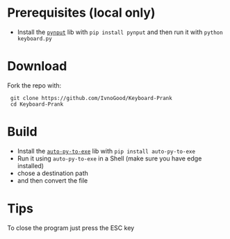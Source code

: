 # Prerequisites (local only)
 * Install the [`pynput`](https://pypi.org/project/pynput/) lib with `pip install pynput` and then run it with `python keyboard.py`
 
 # Download
 Fork the repo with:
 
     git clone https://github.com/IvnoGood/Keyboard-Prank
     cd Keyboard-Prank

 # Build
 * Install the [`auto-py-to-exe`](https://pypi.org/project/auto-py-to-exe/) lib with `pip install auto-py-to-exe`
 * Run it using `auto-py-to-exe` in a Shell (make sure you have edge installed)
 * chose a destination path
 * and then convert the file
 
 # Tips
 To close the program just press the ESC key

